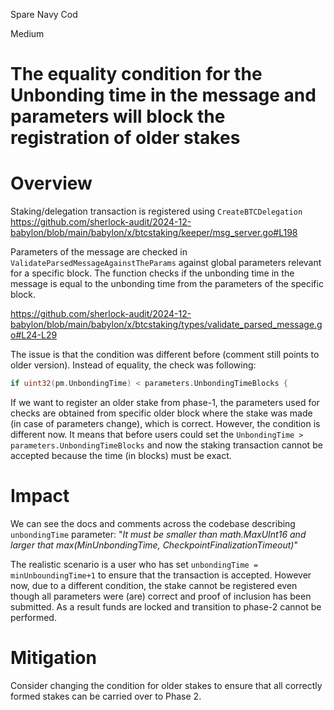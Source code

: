 Spare Navy Cod

Medium

# The equality condition for the Unbonding time in the message and parameters will block the registration of older stakes

# Overview

Staking/delegation transaction is registered using `CreateBTCDelegation` https://github.com/sherlock-audit/2024-12-babylon/blob/main/babylon/x/btcstaking/keeper/msg_server.go#L198

Parameters of the message are checked in `ValidateParsedMessageAgainstTheParams` against global parameters relevant for a specific block. The function checks if the unbonding time in the message is equal to the unbonding time from the parameters of the specific block.

https://github.com/sherlock-audit/2024-12-babylon/blob/main/babylon/x/btcstaking/types/validate_parsed_message.go#L24-L29

The issue is that the condition was different before (comment still points to older version). Instead of equality, the check was following:
```go
if uint32(pm.UnbondingTime) < parameters.UnbondingTimeBlocks {
```

If we want to register an older stake from phase-1, the parameters used for checks are obtained from specific older block where the stake was made (in case of parameters change), which is correct. However, the condition is different now. It means that before users could set the `UnbondingTime > parameters.UnbondingTimeBlocks` and now the staking transaction cannot be accepted because the time (in blocks) must be exact.

# Impact

We can see the docs and comments across the codebase describing `unbondingTime` parameter:
"_It must be smaller than math.MaxUInt16 and larger that max(MinUnbondingTime, CheckpointFinalizationTimeout)_"

The realistic scenario is a user who has set `unbondingTime = minUnboundingTime+1` to ensure that the transaction is accepted.
However now, due to a different condition, the stake cannot be registered even though all parameters were (are) correct and proof of inclusion has been submitted. As a result funds are locked and transition to phase-2 cannot be performed.

# Mitigation
Consider changing the condition for older stakes to ensure that all correctly formed stakes can be carried over to Phase 2.
